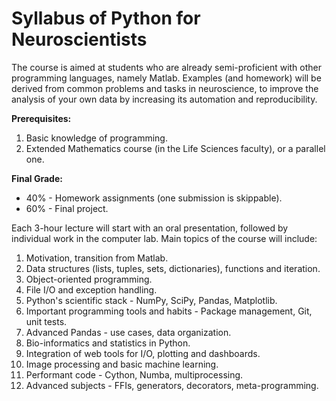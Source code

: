 # Syllabus of Python for Neuroscientists

The course is aimed at students who are already semi-proficient with other programming languages, namely Matlab. Examples (and homework) will be derived from common problems and tasks in neuroscience, to improve the analysis of your own data by increasing its automation and reproducibility.

__Prerequisites:__

1. Basic knowledge of programming.
2. Extended Mathematics course (in the Life Sciences faculty), or a parallel one. 

__Final Grade:__

* 40% - Homework assignments (one submission is skippable).
* 60% - Final project.

Each 3-hour lecture will start with an oral presentation, followed by individual work in the computer lab. Main topics of the course will include:

1. Motivation, transition from Matlab. 
2. Data structures (lists, tuples, sets, dictionaries), functions and iteration.
2. Object-oriented programming. 
3. File I/O and exception handling.
3. Python's scientific stack - NumPy, SciPy, Pandas, Matplotlib.
4. Important programming tools and habits - Package management, Git, unit tests.
5. Advanced Pandas - use cases, data organization. 
6. Bio-informatics and statistics in Python.
7. Integration of web tools for I/O, plotting and dashboards.
8. Image processing and basic machine learning.
9. Performant code - Cython, Numba, multiprocessing.
10. Advanced subjects - FFIs, generators, decorators, meta-programming. 
